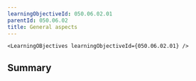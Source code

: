 ```yaml
---
learningObjectiveId: 050.06.02.01
parentId: 050.06.02
title: General aspects
---
```


```tsx eval
<LearningOBjectives learningObjectiveId={050.06.02.01} />
```

## Summary
